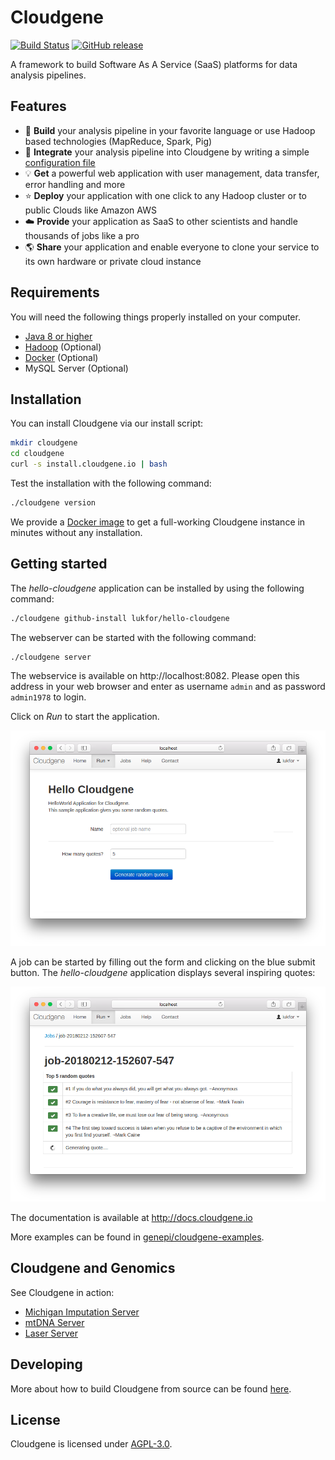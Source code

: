 Cloudgene
=========

[![Build Status](https://travis-ci.org/genepi/cloudgene.svg?branch=master)](https://travis-ci.org/genepi/cloudgene) [![GitHub release](https://img.shields.io/github/release/genepi/cloudgene.svg)](https://GitHub.com/genepi/cloudgene/releases/)


A framework to build Software As A Service (SaaS) platforms for data analysis pipelines.

## Features

- :wrench: **Build** your analysis pipeline in your favorite language or use Hadoop based technologies (MapReduce, Spark, Pig)
- :page_facing_up: **Integrate** your analysis pipeline into Cloudgene by writing a simple [configuration file](http://docs.cloudgene.io/developers/introduction/)
- :bulb: **Get** a powerful web application with user management, data transfer, error handling and more
- :star: **Deploy** your application with one click to any Hadoop cluster or to public Clouds like Amazon AWS
- :cloud: **Provide** your application as SaaS to other scientists and handle thousands of jobs like a pro
- :earth_americas: **Share** your application and enable everyone to clone your service to its own hardware or private cloud instance

## Requirements

You will need the following things properly installed on your computer.

* [Java 8 or higher](http://www.oracle.com/technetwork/java/javase/downloads/jdk8-downloads-2133151.html)
* [Hadoop](http://hadoop.apache.org/) (Optional)
* [Docker](https://www.docker.com/) (Optional)
* MySQL Server (Optional)


## Installation

You can install Cloudgene via our install script:

```sh
mkdir cloudgene
cd cloudgene
curl -s install.cloudgene.io | bash
```

Test the installation with the following command:

```sh
./cloudgene version
```

We provide a [Docker image](https://github.com/genepi/cloudgene-docker) to get a full-working Cloudgene instance in minutes without any installation.


## Getting started

The *hello-cloudgene* application can be installed by using the following command:

```sh
./cloudgene github-install lukfor/hello-cloudgene
```

The webserver can be started with the following command:

```sh
./cloudgene server
```

The webservice is available on http://localhost:8082. Please open this address in your web browser and enter as username `admin` and as password `admin1978` to login.

Click on *Run* to start the application.

![image](docs/images/hello-cloudgene-saas.png)


A job can be started by filling out the form and clicking on the blue submit button. The *hello-cloudgene* application displays several inspiring quotes:

![image](docs/images/hello-cloudgene-saas-results.png)


The documentation is available at http://docs.cloudgene.io

More examples can be found in [genepi/cloudgene-examples](https://github.com/genepi/cloudgene-examples).

## Cloudgene and Genomics

See Cloudgene in action:

- [Michigan Imputation Server](https://imputationserver.sph.umich.edu)
- [mtDNA Server](https://mtdna-server.uibk.ac.at)
- [Laser Server](https://laser.sph.umich.edu)

## Developing

More about how to build Cloudgene from source can be found [here](https://github.com/genepi/cloudgene/blob/master/DEVLOPING.md).

## License

Cloudgene is licensed under [AGPL-3.0](https://opensource.org/licenses/AGPL-3.0).
